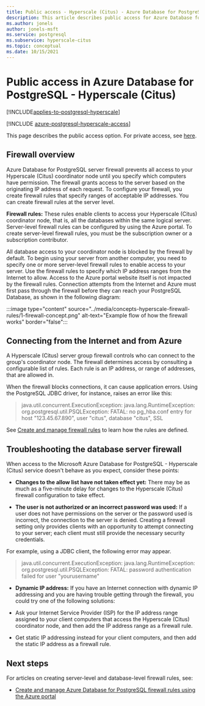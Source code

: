 ```yaml
---
title: Public access - Hyperscale (Citus) - Azure Database for PostgreSQL
description: This article describes public access for Azure Database for PostgreSQL - Hyperscale (Citus).
ms.author: jonels
author: jonels-msft
ms.service: postgresql
ms.subservice: hyperscale-citus
ms.topic: conceptual
ms.date: 10/15/2021
---
```


# Public access in Azure Database for PostgreSQL - Hyperscale (Citus)

[!INCLUDE[applies-to-postgresql-hyperscale](../includes/applies-to-postgresql-hyperscale.md)]

[!INCLUDE [azure-postgresql-hyperscale-access](../../../includes/azure-postgresql-hyperscale-access.md)]

This page describes the public access option. For private access, see
[here](concepts-private-access.md).

## Firewall overview

Azure Database for PostgreSQL server firewall prevents all access to your Hyperscale (Citus) coordinator node until you specify which computers have permission. The firewall grants access to the server based on the originating IP address of each request.
To configure your firewall, you create firewall rules that specify ranges of acceptable IP addresses. You can create firewall rules at the server level.

**Firewall rules:** These rules enable clients to access your Hyperscale (Citus) coordinator node, that is, all the databases within the same logical server. Server-level firewall rules can be configured by using the Azure portal. To create server-level firewall rules, you must be the subscription owner or a subscription contributor.

All database access to your coordinator node is blocked by the firewall by default. To begin using your server from another computer, you need to specify one or more server-level firewall rules to enable access to your server. Use the firewall rules to specify which IP address ranges from the Internet to allow. Access to the Azure portal website itself is not impacted by the firewall rules.
Connection attempts from the Internet and Azure must first pass through the firewall before they can reach your PostgreSQL Database, as shown in the following diagram:

:::image type="content" source="../media/concepts-hyperscale-firewall-rules/1-firewall-concept.png" alt-text="Example flow of how the firewall works" border="false":::

## Connecting from the Internet and from Azure

A Hyperscale (Citus) server group firewall controls who can connect to the group's coordinator node. The firewall determines access by consulting a configurable list of rules. Each rule is an IP address, or range of addresses, that are allowed in.

When the firewall blocks connections, it can cause application errors. Using the PostgreSQL JDBC driver, for instance, raises an error like this:

> java.util.concurrent.ExecutionException: java.lang.RuntimeException:
> org.postgresql.util.PSQLException: FATAL: no pg\_hba.conf entry for host "123.45.67.890", user "citus", database "citus", SSL

See [Create and manage firewall rules](howto-manage-firewall-using-portal.md) to learn how the rules are defined.

## Troubleshooting the database server firewall
When access to the Microsoft Azure Database for PostgreSQL - Hyperscale (Citus) service doesn't behave as you expect, consider these points:

* **Changes to the allow list have not taken effect yet:** There may be as much as a five-minute delay for changes to the Hyperscale (Citus) firewall configuration to take effect.

* **The user is not authorized or an incorrect password was used:** If a user does not have permissions on the server or the password used is incorrect, the connection to the server is denied. Creating a firewall setting only provides clients with an opportunity to attempt connecting to your server; each client must still provide the necessary security credentials.

For example, using a JDBC client, the following error may appear.
> java.util.concurrent.ExecutionException: java.lang.RuntimeException: org.postgresql.util.PSQLException: FATAL: password authentication failed for user "yourusername"

* **Dynamic IP address:** If you have an Internet connection with dynamic IP addressing and you are having trouble getting through the firewall, you could try one of the following solutions:

* Ask your Internet Service Provider (ISP) for the IP address range assigned to your client computers that access the Hyperscale (Citus) coordinator node, and then add the IP address range as a firewall rule.

* Get static IP addressing instead for your client computers, and then add the static IP address as a firewall rule.

## Next steps
For articles on creating server-level and database-level firewall rules, see:
* [Create and manage Azure Database for PostgreSQL firewall rules using the Azure portal](howto-manage-firewall-using-portal.md)
